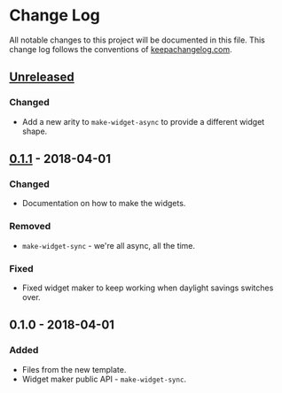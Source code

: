 # Change Log
All notable changes to this project will be documented in this file. This change log follows the conventions of [keepachangelog.com](http://keepachangelog.com/).

## [Unreleased]
### Changed
- Add a new arity to `make-widget-async` to provide a different widget shape.

## [0.1.1] - 2018-04-01
### Changed
- Documentation on how to make the widgets.

### Removed
- `make-widget-sync` - we're all async, all the time.

### Fixed
- Fixed widget maker to keep working when daylight savings switches over.

## 0.1.0 - 2018-04-01
### Added
- Files from the new template.
- Widget maker public API - `make-widget-sync`.

[Unreleased]: https://github.com/your-name/ar.fiuba.tdd.clojure.template/compare/0.1.1...HEAD
[0.1.1]: https://github.com/your-name/ar.fiuba.tdd.clojure.template/compare/0.1.0...0.1.1
